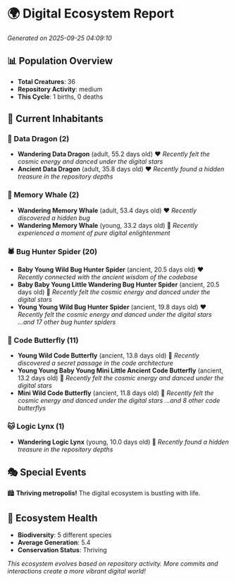 # 🌍 Digital Ecosystem Report
*Generated on 2025-09-25 04:09:10*

## 📊 Population Overview
- **Total Creatures**: 36
- **Repository Activity**: medium
- **This Cycle**: 1 births, 0 deaths

## 👥 Current Inhabitants

### 🐉 Data Dragon (2)
- **Wandering Data Dragon** (adult, 55.2 days old) ❤️
  *Recently felt the cosmic energy and danced under the digital stars*
- **Ancient Data Dragon** (adult, 35.8 days old) ❤️
  *Recently found a hidden treasure in the repository depths*

### 🐋 Memory Whale (2)
- **Wandering Memory Whale** (adult, 53.4 days old) ❤️
  *Recently discovered a hidden bug*
- **Wandering Memory Whale** (young, 33.2 days old) 💛
  *Recently experienced a moment of pure digital enlightenment*

### 🕷️ Bug Hunter Spider (20)
- **Baby Young Wild Bug Hunter Spider** (ancient, 20.5 days old) ❤️
  *Recently connected with the ancient wisdom of the codebase*
- **Baby Baby Young Little Wandering Bug Hunter Spider** (ancient, 20.5 days old) 💛
  *Recently felt the cosmic energy and danced under the digital stars*
- **Young Young Wild Bug Hunter Spider** (ancient, 19.8 days old) ❤️
  *Recently felt the cosmic energy and danced under the digital stars*
  *...and 17 other bug hunter spiders*

### 🦋 Code Butterfly (11)
- **Young Wild Code Butterfly** (ancient, 13.8 days old) 💛
  *Recently discovered a secret passage in the code architecture*
- **Young Young Baby Young Mini Little Ancient Code Butterfly** (ancient, 13.2 days old) 💛
  *Recently felt the cosmic energy and danced under the digital stars*
- **Mini Wild Code Butterfly** (ancient, 11.8 days old) 💛
  *Recently felt the cosmic energy and danced under the digital stars*
  *...and 8 other code butterflys*

### 🐱 Logic Lynx (1)
- **Wandering Logic Lynx** (young, 10.0 days old) 💚
  *Recently found a hidden treasure in the repository depths*

## 🎭 Special Events

🏙️ **Thriving metropolis!** The digital ecosystem is bustling with life.

## 🔬 Ecosystem Health
- **Biodiversity**: 5 different species
- **Average Generation**: 5.4
- **Conservation Status**: Thriving

*This ecosystem evolves based on repository activity. More commits and interactions create a more vibrant digital world!*